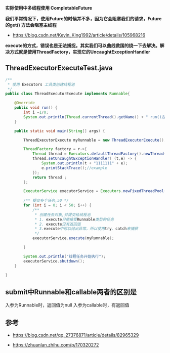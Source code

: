 


**实际使用中多线程使用 CompletableFuture**

**我们平常情况下，使用Future的时候并不多，因为它会阻塞我们的请求，Future的get() 方法会阻塞主线程**
- https://blog.csdn.net/Kevin_King1992/article/details/105968216

**execute的方式，错误也是无法捕捉。其实我们可以曲线救国的绕一下去解决。解决方式就是使用ThreadFactory，实现它的UncaughtExceptionHandler**

## ThreadExecutorExecuteTest.java


```java
/**
 * 使用 Executors 工具类创建线程池
 */
public class ThreadExecutorExecute implements Runnable{

    @Override
    public void run() {
        int i =1/0;
        System.out.println(Thread.currentThread().getName() + " run()方法执行中...");
    }

    public static void main(String[] args) {

        ThreadExecutorExecute myRunnable = new ThreadExecutorExecute();

        ThreadFactory factory = r->{
            Thread thread = Executors.defaultThreadFactory().newThread(myRunnable);
            thread.setUncaughtExceptionHandler( (t,e) -> {
                System.out.println(t + "1111111" + e);
                e.printStackTrace();//example
            });
            return thread ;
        };

        ExecutorService executorService = Executors.newFixedThreadPool(20,factory);
        
        /** 提交多个任务,50 */
        for (int i = 0; i < 50; i++) {
            /**
             * 创建任务对象,并提交给线程池
             * 1. execute只能接受Runnable类型的任务
             * 2. execute没有返回值
             * 3.execute中可以抛出异常，所以使用try、catch来捕获
             */
            executorService.execute(myRunnable);

        }

        System.out.println("线程任务开始执行");
        executorService.shutdown();
    }

}

```



## submit中Runnable和callable两者的区别是

入参为Runnable时，返回值为null
入参为callable时，有返回值




## 参考

- https://blog.csdn.net/qq_27376871/article/details/82965329

- https://zhuanlan.zhihu.com/p/170320272